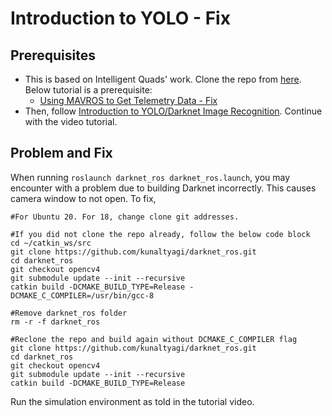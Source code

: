 # Introduction to YOLO - Fix

## Prerequisites
* This is based on Intelligent Quads' work. Clone the repo from [here](https://github.com/Intelligent-Quads/iq_tutorials). Below tutorial is a prerequisite:
  * [Using MAVROS to Get Telemetry Data - Fix](https://github.com/3b83/siha_sim/blob/main/mavros_fix.md)
* Then, follow [Introduction to YOLO/Darknet Image Recognition](https://github.com/Intelligent-Quads/iq_tutorials/blob/master/docs/intro_to_yolo.md). Continue with the video tutorial.
## Problem and Fix
When running ``` roslaunch darknet_ros darknet_ros.launch ```, you may encounter with a problem due to building Darknet incorrectly. This causes camera window to not open. To fix, 
```
#For Ubuntu 20. For 18, change clone git addresses.

#If you did not clone the repo already, follow the below code block
cd ~/catkin_ws/src
git clone https://github.com/kunaltyagi/darknet_ros.git
cd darknet_ros
git checkout opencv4
git submodule update --init --recursive
catkin build -DCMAKE_BUILD_TYPE=Release -DCMAKE_C_COMPILER=/usr/bin/gcc-8

#Remove darknet_ros folder
rm -r -f darknet_ros

#Reclone the repo and build again without DCMAKE_C_COMPILER flag
git clone https://github.com/kunaltyagi/darknet_ros.git 
cd darknet_ros
git checkout opencv4
git submodule update --init --recursive
catkin build -DCMAKE_BUILD_TYPE=Release 
```
Run the simulation environment as told in the tutorial video.
